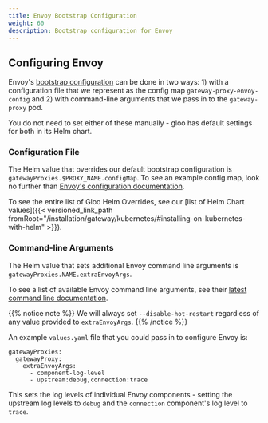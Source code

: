 ```yaml
---
title: Envoy Bootstrap Configuration
weight: 60
description: Bootstrap configuration for Envoy
---
```


## Configuring Envoy

Envoy's [bootstrap configuration](https://www.envoyproxy.io/docs/envoy/latest/configuration/overview/bootstrap) can be done in two ways: 1) with a configuration file that we represent as the config map `gateway-proxy-envoy-config` and 2) with command-line arguments that we pass in to the `gateway-proxy` pod.

You do not need to set either of these manually - gloo has default settings for both in its Helm chart.

### Configuration File

The Helm value that overrides our default bootstrap configuration is `gatewayProxies.$PROXY_NAME.configMap`. To see an example config map, look no further than [Envoy's configuration documentation](https://www.envoyproxy.io/docs/envoy/latest/configuration/overview/bootstrap).

To see the entire list of Gloo Helm Overrides, see our [list of Helm Chart values]({{< versioned_link_path fromRoot="/installation/gateway/kubernetes/#installing-on-kubernetes-with-helm" >}}).

### Command-line Arguments

The Helm value that sets additional Envoy command line arguments is `gatewayProxies.NAME.extraEnvoyArgs`. 

To see a list of available Envoy command line arguments, see their [latest command line documentation](https://www.envoyproxy.io/docs/envoy/latest/operations/cli).

{{% notice note %}}
We will always set `--disable-hot-restart` regardless of any value provided to `extraEnvoyArgs`.
{{% /notice %}}

An example `values.yaml` file that you could pass in to configure Envoy is:
```
gatewayProxies:
  gatewayProxy:
    extraEnvoyArgs:
      - component-log-level
      - upstream:debug,connection:trace
```

This sets the log levels of individual Envoy components - setting the upstream log levels to `debug` and the `connection` component's log level to `trace`.

